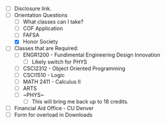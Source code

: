 - [ ] Disclosure link.
- [ ] Orientation Questions
	- [ ] What classes can I take?
	- [ ] COF Application
	- [ ] FAFSA
	- [x] Honor Society
- [ ] Classes that are Required:
	- [ ] ENGR1200 - Fundimental Engineering Design Innovation
		- [ ] Likely switch for PHYS
	- [ ] CSCI2312 - Object Oriented Programming
	- [ ] CSCI1510 - Logic
	- [ ] MATH 2411 - Calculus II
	- [ ] ARTS
	- [ ] ~PHYS~
		- [ ] This will bring me back up to 18 credits.
- [ ] Financial Aid Office - CU Denver
- [ ] Form for overload in Downloads